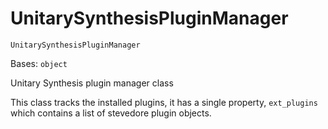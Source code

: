 # UnitarySynthesisPluginManager



`UnitarySynthesisPluginManager`

Bases: `object`

Unitary Synthesis plugin manager class

This class tracks the installed plugins, it has a single property, `ext_plugins` which contains a list of stevedore plugin objects.
